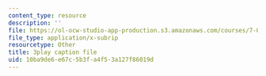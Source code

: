 ```yaml
---
content_type: resource
description: ''
file: https://ol-ocw-studio-app-production.s3.amazonaws.com/courses/7-013-introductory-biology-spring-2013/10ba9de6e67c5b3fa4f53a127f86019d_kpUg96uZk2M.vtt
file_type: application/x-subrip
resourcetype: Other
title: 3play caption file
uid: 10ba9de6-e67c-5b3f-a4f5-3a127f86019d
---
```

